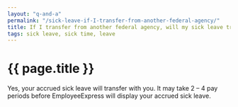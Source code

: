 ```yaml
---
layout: "q-and-a"
permalink: "/sick-leave-if-I-transfer-from-another-federal-agency/"
title: If I transfer from another federal agency, will my sick leave transfer with me?
tags: sick leave, sick time, leave 
---
```


# {{ page.title }}

Yes, your accrued sick leave will transfer with you. It may take 2 – 4 pay periods before EmployeeExpress will display your accrued sick leave.
